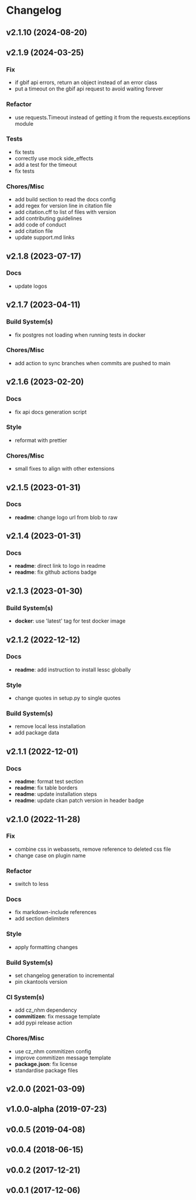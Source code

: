 # Changelog

## v2.1.10 (2024-08-20)

## v2.1.9 (2024-03-25)

### Fix

- if gbif api errors, return an object instead of an error class
- put a timeout on the gbif api request to avoid waiting forever

### Refactor

- use requests.Timeout instead of getting it from the requests.exceptions module

### Tests

- fix tests
- correctly use mock side_effects
- add a test for the timeout
- fix tests

### Chores/Misc

- add build section to read the docs config
- add regex for version line in citation file
- add citation.cff to list of files with version
- add contributing guidelines
- add code of conduct
- add citation file
- update support.md links

## v2.1.8 (2023-07-17)

### Docs

- update logos

## v2.1.7 (2023-04-11)

### Build System(s)

- fix postgres not loading when running tests in docker

### Chores/Misc

- add action to sync branches when commits are pushed to main

## v2.1.6 (2023-02-20)

### Docs

- fix api docs generation script

### Style

- reformat with prettier

### Chores/Misc

- small fixes to align with other extensions

## v2.1.5 (2023-01-31)

### Docs

- **readme**: change logo url from blob to raw

## v2.1.4 (2023-01-31)

### Docs

- **readme**: direct link to logo in readme
- **readme**: fix github actions badge

## v2.1.3 (2023-01-30)

### Build System(s)

- **docker**: use 'latest' tag for test docker image

## v2.1.2 (2022-12-12)

### Docs

- **readme**: add instruction to install lessc globally

### Style

- change quotes in setup.py to single quotes

### Build System(s)

- remove local less installation
- add package data

## v2.1.1 (2022-12-01)

### Docs

- **readme**: format test section
- **readme**: fix table borders
- **readme**: update installation steps
- **readme**: update ckan patch version in header badge

## v2.1.0 (2022-11-28)

### Fix

- combine css in webassets, remove reference to deleted css file
- change case on plugin name

### Refactor

- switch to less

### Docs

- fix markdown-include references
- add section delimiters

### Style

- apply formatting changes

### Build System(s)

- set changelog generation to incremental
- pin ckantools version

### CI System(s)

- add cz_nhm dependency
- **commitizen**: fix message template
- add pypi release action

### Chores/Misc

- use cz_nhm commitizen config
- improve commitizen message template
- **package.json**: fix license
- standardise package files

## v2.0.0 (2021-03-09)

## v1.0.0-alpha (2019-07-23)

## v0.0.5 (2019-04-08)

## v0.0.4 (2018-06-15)

## v0.0.2 (2017-12-21)

## v0.0.1 (2017-12-06)
